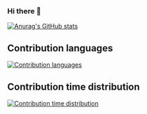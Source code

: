 ### Hi there 👋

[![Anurag's GitHub stats](https://github-readme-stats.vercel.app/api?username=wty4427300)](https://github.com/anuraghazra/github-readme-stats)

## Contribution languages

[![Contribution languages](https://ossinsight-lite-lfqsmev6b-wty4427300.vercel.app/widgets/contribution-most-used-languages/thumbnail.png)](https://ossinsight-lite-lfqsmev6b-wty4427300.vercel.app/widgets/contribution-most-used-languages)

## Contribution time distribution

[![Contribution time distribution](https://ossinsight-lite-lfqsmev6b-wty4427300.vercel.app/widgets/contribution-time-distribution/thumbnail.png)](https://ossinsight-lite-lfqsmev6b-wty4427300.vercel.app/widgets/contribution-time-distribution)

